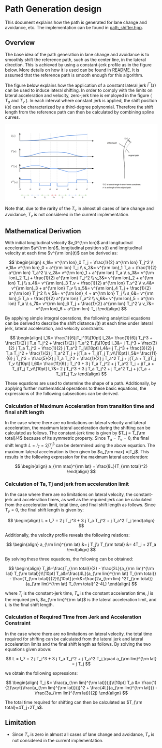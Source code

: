 # Path Generation design

This document explains how the path is generated for lane change and avoidance, etc. The implementation can be found in [path_shifter.hpp](https://github.com/autowarefoundation/autoware.universe/blob/main/planning/behavior_path_planner_common/include/behavior_path_planner_common/utils/path_shifter/path_shifter.hpp).

## Overview

The base idea of the path generation in lane change and avoidance is to smoothly shift the reference path, such as the center line, in the lateral direction. This is achieved by using a constant-jerk profile as in the figure below. More details on how it is used can be found in [README](https://github.com/autowarefoundation/autoware.universe/blob/main/planning/behavior_path_planner/README.md). It is assumed that the reference path is smooth enough for this algorithm.

The figure below explains how the application of a constant lateral jerk $l^{'''}(s)$ can be used to induce lateral shifting. In order to comply with the limits on lateral acceleration and velocity, zero-jerk time is employed in the figure ( $T_a$ and $T_v$ ). In each interval where constant jerk is applied, the shift position $l(s)$ can be characterized by a third-degree polynomial. Therefore the shift length from the reference path can then be calculated by combining spline curves.

![path-shifter](../images/path_shifter/path_shifter.png)

Note that, due to the rarity of the $T_v$ in almost all cases of lane change and avoidance, $T_v$ is not considered in the current implementation.

## Mathematical Derivation

With initial longitudinal velocity $v_0^{\rm lon}$ and longitudinal acceleration $a^{\rm lon}$, longitudinal position $s(t)$ and longitudinal velocity at each time $v^{\rm lon}(t)$ can be derived as:

$$
\begin{align}
s_1&= v^{\rm lon}_0 T_j + \frac{1}{2} a^{\rm lon} T_j^2 \\
v_1&= v^{\rm lon}_0 + a^{\rm lon} T_j \\
s_2&= v^{\rm lon}_1 T_a + \frac{1}{2} a^{\rm lon} T_a^2 \\
v_2&= v^{\rm lon}_1 + a^{\rm lon} T_a \\
s_3&= v^{\rm lon}_2 T_j + \frac{1}{2} a^{\rm lon} T_j^2 \\
v_3&= v^{\rm lon}_2 + a^{\rm lon} T_j \\
s_4&= v^{\rm lon}_3 T_v + \frac{1}{2} a^{\rm lon} T_v^2 \\
v_4&= v^{\rm lon}_3 + a^{\rm lon} T_v \\
s_5&= v^{\rm lon}_4 T_j + \frac{1}{2} a^{\rm lon} T_j^2 \\
v_5&= v^{\rm lon}_4 + a^{\rm lon} T_j \\
s_6&= v^{\rm lon}_5 T_a + \frac{1}{2} a^{\rm lon} T_a^2 \\
v_6&= v^{\rm lon}_5 + a^{\rm lon} T_a \\
s_7&= v^{\rm lon}_6 T_j + \frac{1}{2} a^{\rm lon} T_j^2 \\
v_7&= v^{\rm lon}_6 + a^{\rm lon} T_j
\end{align}
$$

By applying simple integral operations, the following analytical equations can be derived to describe the shift distance $l(t)$ at each time under lateral jerk, lateral acceleration, and velocity constraints.

$$
\begin{align}
l_1&= \frac{1}{6}jT_j^3\\[10pt]
l_2&= \frac{1}{6}j T_j^3 + \frac{1}{2} j T_a T_j^2 + \frac{1}{2} j T_a^2 T_j\\[10pt]
l_3&= j  T_j^3 + \frac{3}{2} j T_a T_j^2 + \frac{1}{2} j T_a^2 T_j\\[10pt]
l_4&= j T_j^3 + \frac{3}{2} j T_a T_j^2 + \frac{1}{2} j T_a^2 T_j + j(T_a + T_j)T_j T_v\\[10pt]
l_5&= \frac{11}{6} j T_j^3 + \frac{5}{2} j T_a T_j^2 + \frac{1}{2} j T_a^2 T_j + j(T_a + T_j)T_j T_v \\[10pt]
l_6&= \frac{11}{6} j T_j^3 + 3 j T_a T_j^2 + j T_a^2 T_j + j(T_a + T_j)T_j T_v\\[10pt]
l_7&= 2 j T_j^3 + 3 j T_a T_j^2 + j T_a^2 T_j + j(T_a + T_j)T_j T_v
\end{align}
$$

These equations are used to determine the shape of a path. Additionally, by applying further mathematical operations to these basic equations, the expressions of the following subsections can be derived.

### Calculation of Maximum Acceleration from transition time and final shift length

In the case where there are no limitations on lateral velocity and lateral acceleration, the maximum lateral acceleration during the shifting can be calculated as follows. The constant-jerk time is given by $T_j = T_{\rm total}/4$ because of its symmetric property. Since $T_a=T_v=0$, the final shift length $L=l_7=2jT_j^3$ can be determined using the above equation. The maximum lateral acceleration is then given by $a_{\rm max} =jT_j$. This results in the following expression for the maximum lateral acceleration:

$$
\begin{align}
a_{\rm max}^{\rm lat}  = \frac{8L}{T_{\rm total}^2}
\end{align}
$$

### Calculation of Ta, Tj and jerk from acceleration limit

In the case where there are no limitations on lateral velocity, the constant-jerk and acceleration times, as well as the required jerk can be calculated from the acceleration limit, total time, and final shift length as follows. Since $T_v=0$, the final shift length is given by:

$$
\begin{align}
L = l_7 = 2 j T_j^3 + 3 j T_a T_j^2 + j T_a^2 T_j
\end{align}
$$

Additionally, the velocity profile reveals the following relations:

$$
\begin{align}
a_{\rm lim}^{\rm lat} &= j T_j\\
T_{\rm total} &= 4T_j + 2T_a
\end{align}
$$

By solving these three equations, the following can be obtained:

$$
\begin{align}
T_j&=\frac{T_{\rm total}}{2} - \frac{2L}{a_{\rm lim}^{\rm lat} T_{\rm total}}\\[10pt]
T_a&=\frac{4L}{a_{\rm lim}^{\rm lat} T_{\rm total}} - \frac{T_{\rm total}}{2}\\[10pt]
jerk&=\frac{2a_{\rm lim} ^2T_{\rm total}}{a_{\rm lim}^{\rm lat} T_{\rm total}^2-4L}
\end{align}
$$

where $T_j$ is the constant-jerk time, $T_a$ is the constant acceleration time, $j$ is the required jerk, $a_{\rm lim}^{\rm lat}$ is the lateral acceleration limit, and $L$ is the final shift length.

### Calculation of Required Time from Jerk and Acceleration Constraint

In the case where there are no limitations on lateral velocity, the total time required for shifting can be calculated from the lateral jerk and lateral acceleration limits and the final shift length as follows. By solving the two equations given above:

$$
L = l_7 = 2 j T_j^3 + 3 j T_a T_j^2 + j T_a^2 T_j,\quad a_{\rm lim}^{\rm lat} = j T_j
$$

we obtain the following expressions:

$$
\begin{align}
T_j &= \frac{a_{\rm lim}^{\rm lat}}{j}\\[10pt]
T_a &= \frac{1}{2}\sqrt{\frac{a_{\rm lim}^{\rm lat}}{j}^2 + \frac{4L}{a_{\rm lim}^{\rm lat}}} - \frac{3a_{\rm lim}^{\rm lat}}{2j}
\end{align}
$$

The total time required for shifting can then be calculated as $T_{\rm total}=4T_j+2T_a$.

## Limitation

- Since $T_v$ is zero in almost all cases of lane change and avoidance, $T_v$ is not considered in the current implementation.
